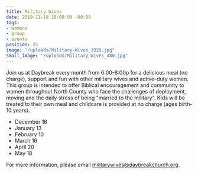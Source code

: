 ```yaml
---
title: Military Wives
date: 2019-11-18 18:00:00 -08:00
tags:
- womens
- group
- events
position: 25
image: "/uploads/Military-Wives_1920.jpg"
small_image: "/uploads/Military-Wives_480.jpg"
---
```


Join us at Daybreak every month from 6:00-8:00p for a delicious meal (no charge), support and fun with other military wives and active-duty women. This group is intended to offer Biblical encouragement and community to women throughout North County who face the challenges of deployment, moving and the daily stress of being "married to the military". Kids will be treated to their own meal and childcare is provided at no charge (ages birth-10 years).

* December 16
* January 13
* February 10
* March 16
* April 20
* May 18


For more information, please email [militarywives@daybreakchurch.org](militarywives@daybreakchurch.org).